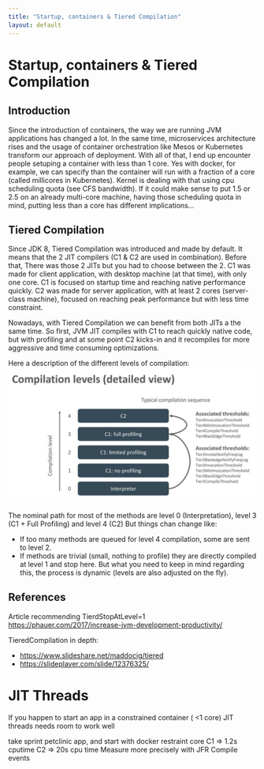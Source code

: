 ```yaml
---
title: "Startup, containers & Tiered Compilation"
layout: default
---
```

# Startup, containers & Tiered Compilation
## Introduction
Since the introduction of containers, the way we are running JVM applications has changed a lot. In the same time, microservices architecture rises and the usage of container orchestration like Mesos or Kubernetes transform our approach of deployment. With all of that, I end up encounter people setuping a container with less than 1 core. Yes with docker, for example, we can specify than the container will run with a fraction of a core (called millicores in Kubernetes). Kernel is dealing with that using cpu scheduling quota (see CFS bandwidth). If it could make sense to put 1.5 or 2.5 on an already multi-core machine, having those scheduling quota in mind, putting less than a core has different implications...

## Tiered Compilation
Since JDK 8, Tiered Compilation was introduced and made by default. It means that the 2 JIT compilers (C1 & C2 are used in combination). Before that, There was those 2 JITs but you had to choose between the 2. C1 was made for client application, with desktop machine (at that time), with only one core. C1 is focused on startup time and reaching native performance quickly. C2 was made for server application, with at least 2 cores (server-class machine), focused on reaching peak performance but with less time constraint.

Nowadays, with Tiered Compilation we can benefit from both JITs a the same time. So first, JVM JIT compiles with C1 to reach quickly native code, but with profiling and at some point C2 kicks-in and it recompiles for more aggressive and time consuming optimizations. 

Here a description of the different levels of compilation:
![](/assets/2020/05/TieredCompilation_1.png)

The nominal path for most of the methods are level 0 (Interpretation), level 3 (C1 + Full Profiling) and level 4 (C2)
But things chan change like:
- If too many methods are queued for level 4 compilation, some are sent to level 2.
- If methods are trivial (small, nothing to profile) they are directly compiled at level 1 and stop here.
But what you need to keep in mind regarding this, the process is dynamic (levels are also adjusted on the fly).




## References
Article recommending TierdStopAtLevel=1
https://phauer.com/2017/increase-jvm-development-productivity/

TieredCompilation in depth: 
- https://www.slideshare.net/maddocig/tiered
- https://slideplayer.com/slide/12376325/


JIT Threads 
==========================

If you happen to start an app in a constrained container ( <1 core)
JIT threads needs room to work well

take sprint petclinic app, and start with docker restraint core
C1 => 1.2s cputime
C2 => 20s cpu time
Measure more precisely with JFR Compile events

